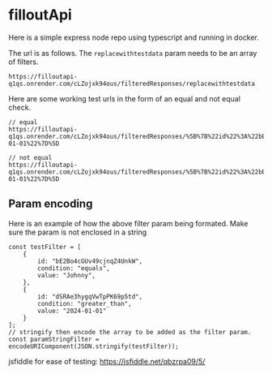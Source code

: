 # filloutApi

Here is a simple express node repo using typescript and running in docker.


The url is as follows. The `replacewithtestdata` param needs to be an array of filters. 
```
https://filloutapi-q1qs.onrender.com/cLZojxk94ous/filteredResponses/replacewithtestdata
```


Here are some working test urls in the form of an equal and not equal check.
```
// equal
https://filloutapi-q1qs.onrender.com/cLZojxk94ous/filteredResponses/%5B%7B%22id%22%3A%22bE2Bo4cGUv49cjnqZ4UnkW%22%2C%22condition%22%3A%22equals%22%2C%22value%22%3A%22Johnny%22%7D%2C%7B%22id%22%3A%22dSRAe3hygqVwTpPK69p5td%22%2C%22condition%22%3A%22greater_than%22%2C%22value%22%3A%222024-01-01%22%7D%5D

// not equal
https://filloutapi-q1qs.onrender.com/cLZojxk94ous/filteredResponses/%5B%7B%22id%22%3A%22bE2Bo4cGUv49cjnqZ4UnkW%22%2C%22condition%22%3A%22does_not_equal%22%2C%22value%22%3A%22Johnny%22%7D%2C%7B%22id%22%3A%22dSRAe3hygqVwTpPK69p5td%22%2C%22condition%22%3A%22greater_than%22%2C%22value%22%3A%222024-01-01%22%7D%5D
```

## Param encoding

Here is an example of how the above filter param being formated. Make sure the param is not enclosed in a string
```
const testFilter = [
	{
		id: "bE2Bo4cGUv49cjnqZ4UnkW",
		condition: "equals",
		value: "Johnny",
	},
	{
		id: "dSRAe3hygqVwTpPK69p5td",
		condition: "greater_than",
		value: "2024-01-01"
	}
];
// stringify then encode the array to be added as the filter param.
const paramStringFilter = encodeURIComponent(JSON.stringify(testFilter));
```
jsfiddle for ease of testing: https://jsfiddle.net/qbzrpa09/5/